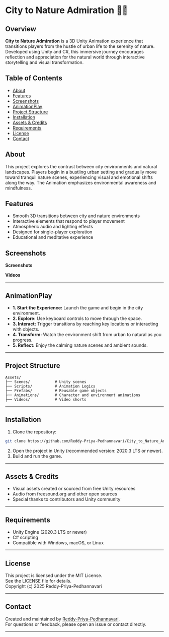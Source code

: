 # City to Nature Admiration 🌆🌿

## Overview

**City to Nature Admiration** is a 3D Unity Animation experience that transitions players from the hustle of urban life to the serenity of nature. Developed using Unity and C#, this immersive journey encourages reflection and appreciation for the natural world through interactive storytelling and visual transformation.

## Table of Contents

- [About](#about)
- [Features](#features)
- [Screenshots](#screenshots)
- [AnimationPlay](#Animationplay)
- [Project Structure](#project-structure)
- [Installation](#installation)
- [Assets & Credits](#assets--credits)
- [Requirements](#requirements)
- [License](#license)
- [Contact](#contact)

## About

This project explores the contrast between city environments and natural landscapes. Players begin in a bustling urban setting and gradually move toward tranquil nature scenes, experiencing visual and emotional shifts along the way. The Animation emphasizes environmental awareness and mindfulness.

## Features

- Smooth 3D transitions between city and nature environments
- Interactive elements that respond to player movement
- Atmospheric audio and lighting effects
- Designed for single-player exploration
- Educational and meditative experience

## Screenshots

 **Screenshots**


 **Videos**

---

## AnimationPlay
  * **1. Start the Experience:** Launch the game and begin in the city environment.
  * **2. Explore:** Use keyboard controls to move through the space.
  * **3. Interact:** Trigger transitions by reaching key locations or interacting with objects.
  * **4. Transform:** Watch the environment shift from urban to natural as you progress.
  * **5. Reflect:** Enjoy the calming nature scenes and ambient sounds.

---

## Project Structure

```
Assets/
├── Scenes/           # Unity scenes
├── Scripts/          # Animation Logics
├── Prefabs/          # Reusable game objects
├── Animations/       # Character and environment animations
├── Videos/           # Video shorts 
```

---

## Installation

1. Clone the repository:
```Bash
git clone https://github.com/Reddy-Priya-Pedhannavari/City_to_Nature_Admiration_Unity.git
```
2. Open the project in Unity (recommended version: 2020.3 LTS or newer).
3. Build and run the game.
   
---
## Assets & Credits
 * Visual assets created or sourced from free Unity resources
 * Audio from freesound.org and other open sources
 * Special thanks to contributors and Unity community

---

## Requirements
 * Unity Engine (2020.3 LTS or newer)
 * C# scripting
 * Compatible with Windows, macOS, or Linux

---

## License

This project is licensed under the MIT License.  
See the LICENSE file for details.  
Copyright (c) 2025 Reddy-Priya-Pedhannavari

---

## Contact

Created and maintained by [Reddy-Priya-Pedhannavari](https://github.com/Reddy-Priya-Pedhannavari).  
For questions or feedback, please open an issue or contact directly.

---

